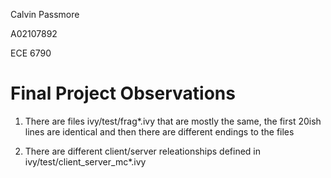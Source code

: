 Calvin Passmore

A02107892

ECE 6790

# Final Project Observations

1. There are files ivy/test/frag*.ivy that are mostly the same, the first 20ish lines are identical and then there are different endings to the files

2. There are different client/server releationships defined in ivy/test/client_server_mc*.ivy